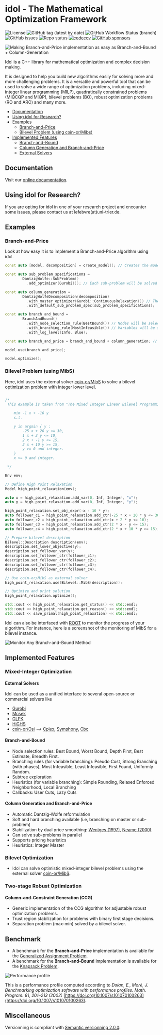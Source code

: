 # idol - The Mathematical Optimization Framework

![License](https://img.shields.io/github/license/hlefebvr/idol?color=blue)
![GitHub tag (latest by date)](https://img.shields.io/github/v/release/hlefebvr/idol?color=blue)
![GitHub Workflow Status (branch)](https://github.com/hlefebvr/idol/actions/workflows/tests.yml/badge.svg)
![GitHub issues](https://img.shields.io/github/issues-raw/hlefebvr/idol)
![Repo status](https://www.repostatus.org/badges/latest/wip.svg)
[![codecov](https://codecov.io/github/hlefebvr/idol/branch/main/graph/badge.svg?token=BWMH5522QP)](https://app.codecov.io/gh/hlefebvr/idol)
[![GitHub sponsors](https://img.shields.io/github/sponsors/hlefebvr)](https://github.com/sponsors/hlefebvr)

![Making Branch-and-Price implementation as easy as Branch-and-Bound + Column-Generation](https://raw.githubusercontent.com/hlefebvr/idol/main/docs/branch-and-price-implementation.png)

Idol is a C++ library for mathematical optimization and complex decision making. 

It is designed to help you build new algorithms easily for solving more and more challenging problems. It is a versatile and powerful tool that can be used to solve a wide range of optimization problems, including mixed-integer linear programming (MILP), quadratically constrained problems (MIQCQP and MIQP), bilevel problems (BO), robust optimization problems (RO and ARO) and many more.

- [Documentation](#Documentation)
- [Using idol for Research?](#using-idol-for-research)
- [Examples](#Examples)
  - [Branch-and-Price](#branch-and-price)
  - [Bilevel Problem (using coin-or/Mibs)](#bilevel-problem-using-mibs)
- [Implemented Features](#Implemented-Features)
  - [Branch-and-Bound](#Branch-and-Bound)
  - [Column Generation and Branch-and-Price](#Column-Generation-and-Branch-and-Price)
  - [External Solvers](#External-Solvers)

## Documentation

Visit our [online documentation](https://hlefebvr.github.io/idol/).

## Using idol for Research?

If you are opting for idol in one of your research project and encounter some issues, please contact us at lefebvre(at)uni-trier.de.

## Examples

### Branch-and-Price

Look at how easy it is to implement a Branch-and-Price algorithm using idol.

```cpp
const auto [model, decomposition] = create_model(); // Creates the model with an annotation for automatic decomposition

const auto sub_problem_specifications = 
        DantzigWolfe::SubProblem()
          .add_optimizer(Gurobi()); // Each sub-problem will be solved by Gurobi

const auto column_generation = 
        DantzigWolfeDecomposition(decomposition)
          .with_master_optimizer(Gurobi::ContinuousRelaxation()) // The master problem will be solved by Gurobi
          .with_default_sub_problem_spec(sub_problem_specifications);

const auto branch_and_bound =
        BranchAndBound()
          .with_node_selection_rule(BestBound()) // Nodes will be selected by the "best-bound" rule
          .with_branching_rule(MostInfeasible()) // Variables will be selected by the "most-fractional" rule
          .with_log_level(Info, Blue);

const auto branch_and_price = branch_and_bound + column_generation; // Embed the column generation in the Branch-and-Bound algorithm

model.use(branch_and_price);

model.optimize();
```

### Bilevel Problem (using MibS)

Here, idol uses the external solver [coin-or/MibS](https://github.com/coin-or/MibS) to solve a bilevel optimization problem with integer lower level.

```cpp

/*
 This example is taken from "The Mixed Integer Linear Bilevel Programming Problem" (Moore and Bard, 1990).

    min -1 x + -10 y
    s.t.

    y in argmin { y :
        -25 x + 20 y <= 30,
        1 x + 2 y <= 10,
        2 x + -1 y <= 15,
        2 x + 10 y >= 15,
        y >= 0 and integer.
    }
    x >= 0 and integer.

 */

Env env;

// Define High Point Relaxation
Model high_point_relaxation(env);

auto x = high_point_relaxation.add_var(0, Inf, Integer, "x");
auto y = high_point_relaxation.add_var(0, Inf, Integer, "y");

high_point_relaxation.set_obj_expr(-x - 10 * y);
auto follower_c1 = high_point_relaxation.add_ctr(-25 * x + 20 * y <= 30);
auto follower_c2 = high_point_relaxation.add_ctr(x + 2 * y <= 10);
auto follower_c3 = high_point_relaxation.add_ctr(2 * x - y <= 15);
auto follower_c4 = high_point_relaxation.add_ctr(2 * x + 10 * y >= 15);

// Prepare bilevel description
Bilevel::Description description(env);
description.set_lower_objective(y);
description.set_follower_var(y);
description.set_follower_ctr(follower_c1);
description.set_follower_ctr(follower_c2);
description.set_follower_ctr(follower_c3);
description.set_follower_ctr(follower_c4);

// Use coin-or/MibS as external solver
high_point_relaxation.use(Bilevel::MibS(description));

// Optimize and print solution
high_point_relaxation.optimize();

std::cout << high_point_relaxation.get_status() << std::endl;
std::cout << high_point_relaxation.get_reason() << std::endl;
std::cout << save_primal(high_point_relaxation) << std::endl;
```

Idol can also be interfaced with [ROOT](https://root.cern/) to monitor the progress of your algorithm.
For instance, here is a screenshot of the monitoring of MibS for a bilevel instance.

![Monitor Any Branch-and-Bound Method](https://raw.githubusercontent.com/hlefebvr/idol/main/docs/monitor-mibs.png)

## Implemented Features

### Mixed-Integer Optimization

#### External Solvers

Idol can be used as a unified interface to several open-source or commercial solvers like

- [Gurobi](https://www.gurobi.com/)
- [Mosek](https://www.mosek.com/)
- [GLPK](https://www.gnu.org/software/glpk/)
- [HiGHS](https://highs.dev/)
- [coin-or/Osi](https://github.com/coin-or/Osi) --> [Cplex](https://www.ibm.com/products/ilog-cplex-optimization-studio), [Symphony](https://github.com/coin-or/SYMPHONY), [Cbc](https://github.com/coin-or/Cbc)

#### Branch-and-Bound

- Node selection rules: Best Bound, Worst Bound, Depth First, Best Estimate, Breadth First.
- Branching rules (for variable branching): Pseudo Cost, Strong Branching (with phases), Most Infeasible, Least Infeasible, First Found, Uniformly Random.
- Subtree exploration
- Heuristics (for variable branching): Simple Rounding, Relaxed Enforced Neighborhood, Local Branching
- Callbacks: User Cuts, Lazy Cuts

#### Column Generation and Branch-and-Price

- Automatic Dantzig-Wolfe reformulation
- Soft and hard branching available (i.e, branching on master or sub-problem)
- Stabilization by dual price smoothing: [Wentges (1997)](https://doi.org/10.1016/S0969-6016(97)00001-4), [Neame (2000)](https://scholar.google.com/scholar?&q=Neame%2C%20P.J.%3A%20Nonsmooth%20Dual%20Methods%20in%20Integer%20Programming.%20PhD%20thesis%20%281999%29)
- Can solve sub-problems in parallel
- Supports pricing heuristics
- Heuristics: Integer Master

### Bilevel Optimization 

- Idol can solve optimistic mixed-integer bilevel problems using the external solver [coin-or/MibS](https://github.com/coin-or/MibS).

### Two-stage Robust Optimization

#### Column-and-Constraint Generation (CCG)

- Generic implementation of the CCG algorithm for adjustable robust optimization problems.
- Trust region stabilization for problems with binary first stage decisions.
- Separation problem (max-min) solved by a bilevel solver.

## Benchmark 

- A benchmark for the **Branch-and-Price** implementation is available for the [Generalized Assignment Problem](https://hlefebvr.github.io/idol-benchmark-gap/GAP.render.html).
- A benchmark for the **Branch-and-Bound** implementation is available for the [Knapsack Problem](https://hlefebvr.github.io/idol-benchmark-kp/KP.render.html).

![Performance profile](https://raw.githubusercontent.com/hlefebvr/idol-benchmark-gap/gh-pages/profile.png)

This is a performance profile computed according to *Dolan, E., Moré, J. Benchmarking optimization software with performance profiles. Math. Program. 91, 201–213 (2002)* [https://doi.org/10.1007/s101070100263](https://doi.org/10.1007/s101070100263).

## Miscellaneous

Versionning is compliant with [Semantic versionning 2.0.0](https://semver.org/).
